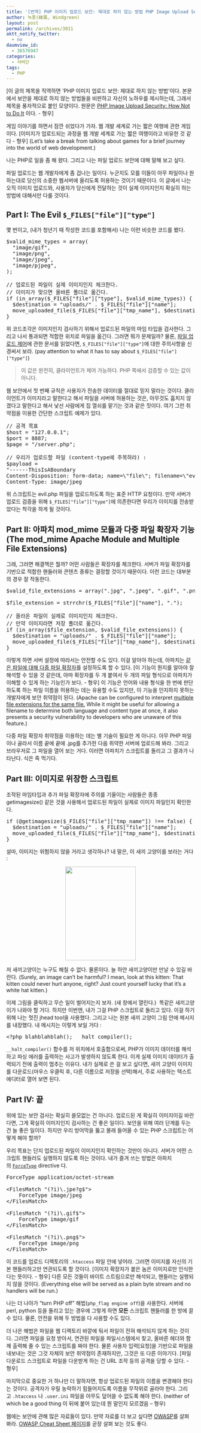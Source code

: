 ```yaml
---
title: '[번역] PHP 이미지 업로드 보안: 제대로 하지 않는 방법 PHP Image Upload Security: How Not to Do It'
author: 녹풍(綠風, Windgreen)
layout: post
permalink: /archives/3011
aktt_notify_twitter:
  - no
daumview_id:
  - 36576947
categories:
  - 서버단
tags:
  - PHP
---
```

[이 글의 제목을 직역하면 'PHP 이미지 업로드 보안: 제대로 하지 않는 방법'이다. 본문에서 보안을 제대로 하지 않는 방법들을 비판하고 자신의 노하우를 제시하는데, 그래서 제목을 풍자적으로 붙인 모양이다. 원문은 [PHP Image Upload Security: How Not to Do It][1] 이다. - 형우]

게임 이야기를 하면서 잠깐 쉬었다가 가자. 웹 개발 세계로 가는 짧은 여행에 관한 게임이다. \[이미지가 업로드되는 과정을 웹 개발 세계로 가는 짧은 여행이라고 비유한 것 같다 - 형우\] (Let’s take a break from talking about games for a brief journey into the world of web development.)

나는 PHP로 일을 좀 해 왔다. 그리고 나는 파일 업로드 보안에 대해 말해 보고 싶다.

파일 업로드는 웹 개발자에게 좀 겁나는 일이다. 누군지도 모를 이들이 아무 파일이나 원하는대로 당신의 소중한 웹서버에 올리도록 허용하는 것이기 때문이다. 이 글에서 나는 오직 이미지 업로드와, 사용자가 당신에게 전달하는 것이 실제 이미지인지 확실히 하는 방법에 대해서만 다룰 것이다.

## Part I: The Evil `$_FILES["file"]["type"]`

몇 번이고, (내가 청년기 때 작성한 코드를 포함해서) 나는 이런 비슷한 코드를 봤다.

<pre class="brush: php; gutter: true; first-line: 1">$valid_mime_types = array(
  "image/gif",
  "image/png",
  "image/jpeg",
  "image/pjpeg",
);

// 업로드된 파일이 실제 이미지인지 체크한다.
// 이미지가 맞으면 올바른 폴더로 옮긴다.
if (in_array($_FILES["file"]["type"], $valid_mime_types)) {
  $destination = "uploads/" . $_FILES["file"]["name"];
  move_uploaded_file($_FILES["file"]["tmp_name"], $destination);
}</pre>

위 코드조각은 이미지인지 검사하기 위해서 업로드된 파일의 마임 타입을 검사한다. 그리고 나서 통과되면 적합한 위치로 파일을 옮긴다. 그러면 뭐가 문제일까? 물론, [파일 업로드 제어][2]에 관한 문서를 읽었다면, `$_FILES["file"]["type"]`에 대한 주의사항을 신경써서 보라. (pay attention to what it has to say about `$_FILES["file"]["type"]`)

> 이 값은 완전히, 클라이언트가 제어 가능하다. PHP 쪽에서 검증할 수 있는 값이 아니다.

웹 보안에서 첫 번째 규칙은 사용자가 전송한 데이터를 절대로 믿지 말라는 것이다. 클라이언트가 이미지라고 말한다고 해서 파일을 서버에 허용하는 것은, 아무것도 훔치지 않겠다고 말한다고 해서 낯선 사람에게 집 열쇠를 맡기는 것과 같은 짓이다. 여기 그런 취약점을 이용한 간단한 스크립트 예제가 있다.

<pre class="brush: php; gutter: true; first-line: 1">// 공격 목표
$host = "127.0.0.1";
$port = 8887;
$page = "/server.php";

// 우리가 업로드할 파일 (content-type에 주목하라) :
$payload =
"------ThisIsABoundary
Content-Disposition: form-data; name=\"file\"; filename=\"evil.php\"
Content-Type: image/jpeg</pre>

위 스크립트는 evil.php 파일을 업로드하도록 하는 표준 HTTP 요청이다. 만약 서버가 업로드 검증을 위해 `$_FILES["file"]["type"]`에 의존한다면 우리가 이미지를 전송받았다는 착각을 하게 될 것이다.

## Part II: 아파치 mod\_mime 모듈과 다중 파일 확장자 기능 (The mod\_mime Apache Module and Multiple File Extensions)

그래, 그러면 해결책은 뭘까? 어떤 사람들은 확장자를 체크한다. 서버가 파일 확장자를 기반으로 적합한 핸들러와 콘텐츠 종류는 결정할 것이기 때문이다. 이런 코드는 대부분의 경우 잘 작동한다.

<pre class="brush: php; gutter: true; first-line: 1">$valid_file_extensions = array(".jpg", ".jpeg", ".gif", ".png");

$file_extension = strrchr($_FILES["file"]["name"], ".");

// 올라온 파일이 실제로 이미지인지 체크한다.
// 만약 이미지라면 저장 폴더로 옮긴다.
if (in_array($file_extension, $valid_file_extensions)) {
  $destination = "uploads/" . $_FILES["file"]["name"];
  move_uploaded_file($_FILES["file"]["tmp_name"], $destination);
}</pre>

이렇게 하면 서버 설정에 따라서는 안전할 수도 있다. 이걸 알아야 하는데, 아파치는 [같은 파일에 대해 다중 파일 확장자][3]를 설정하도록 할 수 있다. [이 기능이 뭔지를 알아야 잘 해석할 수 있을 것 같은데, 아마 확장자를 두 개 붙여서 두 개의 파일 형식으로 아파치가 이해할 수 있게 하는 기능인가 보다. - 형우] 이 기능은 언어와 내용 형식을 한 번에 판단하도록 하는 파일 이름을 허용하는 데는 유용할 수도 있지만, 이 기능을 인지하지 못하는 개발자에게 보안 취약점이 된다. (Apache can be configured to interpret [multiple file extensions for the same file.][3] While it might be useful for allowing a filename to determine both language and content type at once, it also presents a security vulnerability to developers who are unaware of this feature.)

다중 파일 확장자 취약점을 이용하는 데는 별 기술이 필요한 게 아니다. 아무 PHP 파일이나 골라서 이름 끝에 끝에 .jpg를 추가한 다음 취약한 서버에 업로드해 봐라. 그리고 브라우저로 그 파일을 열어 보는 거다. 이러면 아파치가 스크립트를 돌리고 그 결과가 나타난다. 식은 죽 먹기다.

## Part III: 이미지로 위장한 스크립트

조작된 마임타입과 추가 파일 확장자에 주의를 기울이는 사람들은 종종 getimagesize() 같은 것을 사용해서 업로드된 파일이 실제로 이미지 파일인지 확인한다.

<pre class="brush: php; gutter: true; first-line: 1">if (@getimagesize($_FILES["file"]["tmp_name"]) !== false) {
  $destination = "uploads/" . $_FILES["file"]["name"];
  move_uploaded_file($_FILES["file"]["tmp_name"], $destination);
}</pre>

설마, 이미지는 위험하지 않을 거라고 생각하나? 내 말은, 이 새끼 고양이를 보라는 거다 :

<p style="text-align: center;">
  <a href="http://nullcandy.com/demo/kittens/kitten.jpg.php" target="_blank"><img class="aligncenter" alt="" src="http://nullcandy.com/demo/kittens/kitten.jpg" width="188" height="250" /></a>
</p>

저 새끼고양이는 누구도 해칠 수 없다. 물론이다. 늘 하얀 새끼고양이만 만날 수 있길 바란다. (Surely, an image can’t be harmful? I mean, look at this kitten: That kitten could never hurt anyone, right? Just count yourself lucky that it’s a white hat kitten.)

이제 그림을 클릭하고 무슨 일이 벌어지는지 보자. (새 창에서 열린다.)  똑같은 새끼고양이가 나와야 할 거다. 하지만 이번엔, 내가 그걸 PHP 스크립트로 돌리고 있다. 이걸 하기 위해 나는 멋진 jhead tool을 사용했다. 그리고 나는 원본 새끼 고양이 그림 안에 메시지를 내장했다. 내 메시지는 이렇게 보일 거다 :

<pre class="brush: php; gutter: true; first-line: 1">&lt;?php blahblahblah(); __halt_compiler();</pre>

`__halt_compiler()` 함수를 저 위치에서 호출함으로써, PHP가 이미지 데이터를 해석하고 파싱 에러를 출력하는 사고가 발생하지 않도록 한다. 이게 실제 이미지 데이터가 출력되기 전에 출력이 멈추는 이유다. 내가 실제로 쓴 걸 보고 싶다면, 새끼 고양이 이미지를 다운로드(마우스 우클릭 후, 다른 이름으로 저장을 선택)해서, 주로 사용하는 텍스트 에디터로 열어 보면 된다.

## Part IV: 끝

위에 있는 보안 검사는 확실히 쓸모없는 건 아니다. 업로드된 게 확실히 이미지이길 바란다면, 그게 확실히 이미지인지 검사하는 건 좋은 일이다. 보안을 위해 여러 단계를 두는 건 늘 좋은 일이다. 하지만 우리 방어막을 뚫고 몰래 들어올 수 있는 PHP 스크립트는 어떻게 해야 할까?

우리 목표는 단지 업로드된 파일이 이미지인지 확인하는 것만이 아니다. 서버가 어떤 스크립트 핸들러도 실행하지 않도록 하는 것이다. 내가 즐겨 쓰는 방법은 아파치의 <a href="http://httpd.apache.org/docs/2.0/mod/core.html#forcetype" target="_blank"><code>ForceType</code></a> directive 다.

<pre class="brush: xml; title: ; notranslate">ForceType application/octet-stream

&lt;FilesMatch "(?i)\.jpe?g$"&gt;
    ForceType image/jpeg
&lt;/FilesMatch&gt;

&lt;FilesMatch "(?i)\.gif$"&gt;
    ForceType image/gif
&lt;/FilesMatch&gt;

&lt;FilesMatch "(?i)\.png$"&gt;
    ForceType image/png
&lt;/FilesMatch&gt;</pre>

이 코드를 업로드 디렉토리의 `.htaccess` 파일 안에 넣어라. 그러면 이미지를 자신의 기본 핸들러하고만 연관되도록 할 것이다. [이미지 확장자가 붙은 놈은 이미지로만 인식한다는 뜻이다. - 형우] 다른 모든 것들이 바이트 스트림으로만 해석되고, 핸들러는 실행되지 않을 것이다. (Everything else will be served as a plain byte stream and no handlers will be run.)

나는 더 나아가 &#8220;turn PHP off&#8221; 해법(`php_flag engine off`)을 사용한다. 서버에 perl, python 등을 돌리고 있는 경우에 그렇게 하면 **모든** 스크립트 핸들러를 한 방에 끌 수 있다. 물론, 안전을 위해 두 방법을 다 사용할 수도 있다.

더 나은 해법은 파일을 웹 디렉토리 바깥에 둬서 파일이 전혀 해석되지 않게 하는 것이다. 그러면 파일을 요청 받아서, 연관된 파일을 파일시스템에서 찾고, 올바른 헤더와 함께 출력해 줄 수 있는 스크립트를 짜야 한다. 물론 사용자 입력[요청]을 기반으로 파일을 내보내는 것은 그것 자체의 보안 취약점이 존재하지만, 그것은 또 다른 이야기다. [파일 다운로드 스크립트로 파일을 다운받게 하는 건 URL 조작 등의 공격을 당할 수 있다. - 형우]

마지막으로 중요한 거 하나만 더 말하자면, 항상 업로드된 파일의 이름을 변경해야 한다는 것이다. 공격자가 우릴 농락하기 힘들어지도록 이름을 무작위로 골라야 한다. 그리고 `.htaccess` 나 `.user.ini` 파일을 아무도 덮어쓸 수 없도록 해야 한다. (neither of which be a good thing 이 뒤에 붙어 있는데 뭔 말인지 모르겠음 &#8211; 형우)

웹에는 보안에 관해 많은 자료들이 있다. 만약 자료를 더 보고 싶다면 <a href="https://www.owasp.org/index.php/Main_Page" target="_blank"><abbr title="The Open Web Application Security Project">OWASP</abbr></a>를 살펴 봐라. <a href="https://www.owasp.org/index.php/Cheat_Sheets" target="_blank">OWASP Cheat Sheet 페이지</a>를 곧장 살펴 보는 것도 좋다.

 [1]: http://nullcandy.com/php-image-upload-security-how-not-to-do-it/
 [2]: http://www.php.net/manual/en/features.file-upload.post-method.php
 [3]: http://httpd.apache.org/docs/2.0/mod/mod_mime.html#multipleext